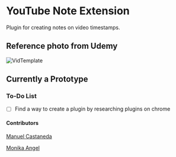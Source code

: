 # YouTube Note Extension
Plugin for creating notes on video timestamps.

## Reference photo from Udemy

![VidTemplate](https://user-images.githubusercontent.com/56901904/119051704-5a789c80-b978-11eb-93b9-d23afdc9255e.jpg)


## Currently a Prototype



### To-Do List
- [ ] Find a way to create a plugin by researching plugins on chrome

#### Contributors
[Manuel Castaneda](https://github.com/Lucidreline)

[Monika Angel](https://github.com/Manikia)
